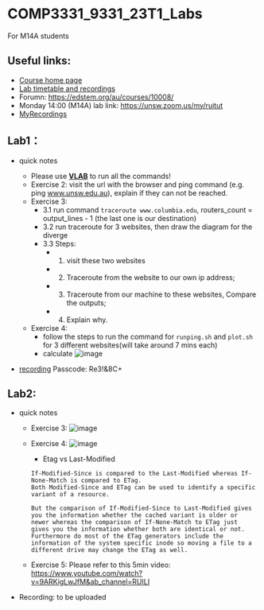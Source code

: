 # COMP3331_9331_23T1_Labs
For M14A students

## Useful links:
 - [Course home page](https://webcms3.cse.unsw.edu.au/COMP3331/23T1/)
 - [Lab timetable and recordings](https://webcms3.cse.unsw.edu.au/COMP3331/22T3/resources/80663)
 - Forumn: https://edstem.org/au/courses/10008/
 - Monday 14:00 (M14A) lab link:  https://unsw.zoom.us/my/ruitut   
 - [MyRecordings](https://www.youtube.com/playlist?list=PL62Uy8LvT4Famj6_UVCQHf8aajP0ySZkL)  
 
## Lab1：  
 - quick notes
   - Please use **[VLAB](https://taggi.cse.unsw.edu.au/FAQ/Really_quick_guide_to_VLAB/)** to run all the commands!
   - Exercise 2: visit the url with the browser and ping command (e.g. ping www.unsw.edu.au), explain if they can not be reached.
   - Exercise 3: 
     - 3.1 run command `traceroute www.columbia.edu`, routers_count = output_lines - 1 (the last one is our destination)
     - 3.2 run traceroute for 3 websites, then draw the diagram for the diverge 
     - 3.3 Steps:
       - 1. visit these two websites
       - 2. Traceroute from the website to our own ip address;
       - 3. Traceroute from our machine to these websites, Compare the outputs;
       - 4. Explain why. 
    - Exercise 4:
      - follow the steps to run the command for `runping.sh` and `plot.sh` for 3 different websites(will take around 7 mins each)
      - calculate
      ![image](https://user-images.githubusercontent.com/27357380/220208534-318783c0-d0ea-496d-beda-a4af81aa0860.png)

 - [recording](https://unsw.zoom.us/rec/share/bog4Y1CNXu86qUZLxQy2CioKgVD6u5zByi4y2eQrKnehPs6FDwxbM0hWqLugG0n9.OwngSptc1JGPwdTG?startTime=1676861413000)
Passcode: Re3!&8C+


## Lab2:
 - quick notes
   - Exercise 3:
  ![image](https://user-images.githubusercontent.com/27357380/221456972-412c8647-79bc-4311-b01d-6ab92058c93f.png)

   - Exercise 4:
   ![image](https://user-images.githubusercontent.com/27357380/221456458-220a643a-6a30-479a-994e-bd77681cf853.png)
     - Etag vs Last-Modified
      ```
      If-Modified-Since is compared to the Last-Modified whereas If-None-Match is compared to ETag. 
      Both Modified-Since and ETag can be used to identify a specific variant of a resource.

      But the comparison of If-Modified-Since to Last-Modified gives you the information whether the cached variant is older or newer whereas the comparison of If-None-Match to ETag just gives you the information whether both are identical or not. 
      Furthermore do most of the ETag generators include the information of the system specific inode so moving a file to a different drive may change the ETag as well.
      ```

    - Exercise 5: Please refer to this 5min video: https://www.youtube.com/watch?v=9ARKigLwJfM&ab_channel=RUILI
  - Recording: to be uploaded
